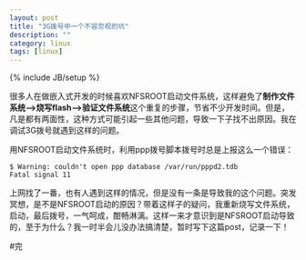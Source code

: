 ```yaml
---
layout: post
title: "3G拨号中一个不容忽视的坑"
description: ""
category: linux
tags: [linux]
---
```

{% include JB/setup %}

很多人在做嵌入式开发的时候喜欢NFSROOT启动文件系统，这样避免了**制作文件系统-->烧写flash-->验证文件系统**这个重复的步骤，节省不少开发时间。但是，凡是都有两面性，这种方式可能引起一些其他问题，导致一下子找不出原因。我在调试3G拨号就遇到这样的问题。  

用NFSROOT启动文件系统时，利用ppp拨号脚本拨号时总是上报这么一个错误：  

	$ Warning: couldn't open ppp database /var/run/pppd2.tdb
	Fatal signal 11  

上网找了一番，也有人遇到这样的情况，但是没有一条是导致我的这个问题。突发冥想，是不是NFSROOT启动的原因？带着这样子的疑问，我重新烧写文件系统，启动，最后拨号，一气呵成，酣畅淋漓。这样一来才意识到是NFSROOT启动导致的，至于为什么？我一时半会儿没办法搞清楚，暂时写下这篇post，记录一下！

#完
